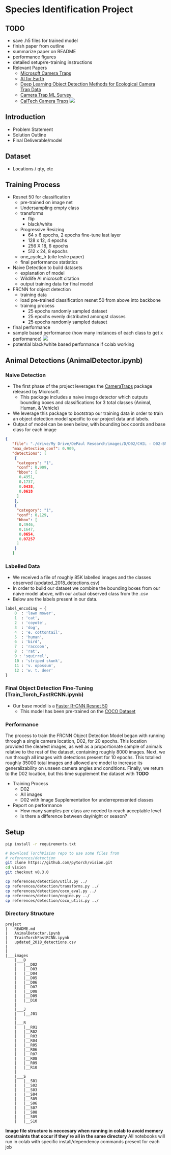 # Species Identification Project
## TODO
- save .h5 files for trained model
- finish paper from outline
- summarize paper on README
- performance figures
- detailed setup/re-training instructions
- Relevant Papers
    - [Microsoft Camera Traps](https://github.com/microsoft/CameraTraps)
    - [AI for Earth](https://www.microsoft.com/en-us/ai/ai-for-earth)
    - [Deep Learning Object Detection Methods for Ecological Camera Trap Data](https://arxiv.org/abs/1803.10842)
    - [Camera Trap ML Survey](https://github.com/agentmorris/camera-trap-ml-survey)
    - [CalTech Camera Traps](https://beerys.github.io/CaltechCameraTraps/)
![](sample_detection.png?raw=true)

## Introduction
- Problem Statement
- Solution Outline
- Final Deliverable/model

## Dataset
- Locations / qty, etc

## Training Process
- Resnet 50 for classification
    - pre-trained on image net
    - Undersampling empty class
    - transforms
        - flip
        - black/white
    - Progressive Resizing
        - 64 x 6 epochs, 2 epochs fine-tune last layer
        - 128 x 12, 4 epochs
        - 256 X 18, 6 epochs
        - 512 x 24, 8 epochs
    - one_cycle_lr (cite leslie paper)
    - final performance statistics
- Naive Detection to build datasets
    - explanation of model
    - Wildlife AI microsoft citation
    - output training data for final model
- FRCNN for object detection
    - training data
    - load pre-trained classification resnet 50 from above into backbone
    - training process
        - 25 epochs randomly sampled dataset
        - 25 epochs evenly distributed amongst classes
        - 25 epochs randomly sampled dataset
- final performance
- sample based performance (how many instances of each class to get x performance)
![](class_performance.png?raw=true)
- potential black/white based performance if colab working

## Animal Detections (AnimalDetector.ipynb)
### Naive Detection
- The first phase of the project leverages the [CameraTraps](https://github.com/microsoft/CameraTraps) package released by Microsoft.
	- This package includes a naive image detector which outputs bounding boxes and classifications for 3 total classes (Animal, Human, & Vehicle)
- We leverage this package to bootstrap our training data in order to train an object detection model specific to our project data and labels.
- Output of model can be seen below, with bounding box coords and base class for each image

``` json
{
   "file": "./drive/My Drive/DePaul Research/images/D/D02/CHIL - D02-BMT1-JA18_00722.JPG",
   "max_detection_conf": 0.909,
   "detections": [
    {
     "category": "1",
     "conf": 0.909,
     "bbox": [
      0.4951,
      0.1737,
      0.0438,
      0.0618
     ]
    },
    {
     "category": "1",
     "conf": 0.129,
     "bbox": [
      0.4946,
      0.1647,
      0.0654,
      0.07257
     ]
    }
   ]
```
### Labelled Data
- We received a file of roughly 85K labelled images and the classes observed (updated_2018_detections.csv)
- In order to build our dataset we combine the bounding boxes from our naive model above, with our actual observed class from the .csv
- Below are the labels present in our data.

``` python
label_encoding = {
    0  : 'lawn mower',
    1  : 'cat', 
    2  : 'coyote',
    3  : 'dog',
    4  : 'e. cottontail',
    5  : 'human',
    6  : 'bird',
    7  : 'raccoon',
    8  : 'rat',
    9 : 'squirrel',
    10 : 'striped skunk',
    11 : 'v. opossum',
    12 : 'w. t. deer'
}
```

### Final Object Detection Fine-Tuning (Train_Torch_FastRCNN.ipynb)
- Our base model is a [Faster R-CNN Resnet 50](https://pytorch.org/vision/stable/_modules/torchvision/models/detection/faster_rcnn.html)
	- This model has been pre-trained on the [COCO Dataset](https://cocodataset.org/)

### Performance
The process to train the FRCNN Object Detection Model began with running through a single camera location, D02, for 20 epochs. This location provided the clearest images, as well as a proportionate sample of animals relative to the rest of the dataset, containing roughly 8000 images.
Next, we run through all images with detections present for 10 epochs. This totalled roughly 35000 total images and allowed are model to increase its generalizability on unseen camera angles and conditions.
Finally, we return to the D02 location, but this time supplement the dataset with **TODO**
- Training Process
    - D02
    - All images 
    - D02 with Image Supplementation for underrepresented classes
- Report on performance
	- How many samples per class are needed to reach acceptable level
	- Is there a difference between day/night or season?

## Setup 
``` bash
pip install -r requirements.txt
```

``` bash
# Download TorchVision repo to use some files from
# references/detection
git clone https://github.com/pytorch/vision.git
cd vision
git checkout v0.3.0

cp references/detection/utils.py ../
cp references/detection/transforms.py ../
cp references/detection/coco_eval.py ../
cp references/detection/engine.py ../
cp references/detection/coco_utils.py ../
```
### Directory Structure
```
project
|	README.md
|	AnimalDetector.ipynb
|	TrainTorchFastRCNN.ipynb
|	updated_2018_detections.csv
|	
|
|___images
	|___D
	|	|__D02
	|	|__D03
	|	|__D04
	|	|__D05
	|	|__D06
	|	|__D07
	|	|__D08
	|	|__D09
	|	|__D10
	|	
	|___J
	|	|__J01
	|	
	|___R
	|	|__R01
	|	|__R02
	|	|__R03
	|	|__R04
	|	|__R05
	|	|__R06
	|	|__R07
	|	|__R08
	|	|__R09
	|	|__R10
	|
	|___S
	|	|__S01
	|	|__S02
	|	|__S03
	|	|__S04
	|	|__S05
	|	|__S06
	|	|__S07
	|	|__S08
	|	|__S09
	|	|__S10
```
**Image file structure is neccesary when running in colab to avoid memory constraints that occur if they're all in the same directory**
All notebooks will run in colab with specific install/dependency commands present for each job
